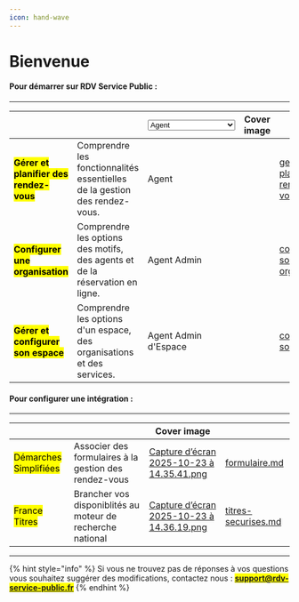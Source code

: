 ```yaml
---
icon: hand-wave
---
```


# Bienvenue

#### Pour démarrer sur RDV Service Public :&#x20;

***

<table data-view="cards"><thead><tr><th></th><th></th><th><select><option value="pf0DdreCWzU9" label="Agent" color="blue"></option><option value="73f5Fgl4IvhQ" label="Agent Admin" color="blue"></option><option value="ru1EVBMkck9u" label="Agent Admin d&#x27;Espace" color="blue"></option></select></th><th data-hidden data-card-cover data-type="image">Cover image</th><th data-hidden data-card-target data-type="content-ref"></th></tr></thead><tbody><tr><td><h4><mark style="color:$primary;">Gérer et planifier des rendez-vous</mark></h4></td><td>Comprendre les fonctionnalités essentielles de la gestion des rendez-vous. </td><td><span data-option="pf0DdreCWzU9">Agent</span></td><td></td><td><a href="documentation-utilisateur/gerer-et-planifier-des-rendez-vous.md">gerer-et-planifier-des-rendez-vous.md</a></td></tr><tr><td><h4><mark style="color:$primary;">Configurer une organisation</mark></h4></td><td>Comprendre les options des motifs, des agents et de la réservation en ligne.</td><td><span data-option="73f5Fgl4IvhQ">Agent Admin</span></td><td></td><td><a href="documentation-utilisateur/configurer-son-organisation.md">configurer-son-organisation.md</a></td></tr><tr><td><h4><mark style="color:$primary;">Gérer et configurer son espace</mark></h4></td><td>Comprendre les options d'un espace, des organisations et des services. </td><td><span data-option="ru1EVBMkck9u">Agent Admin d'Espace</span></td><td></td><td><a href="documentation-utilisateur/configurer-son-espace.md">configurer-son-espace.md</a></td></tr></tbody></table>

#### Pour configurer une intégration :&#x20;

***

<table data-view="cards"><thead><tr><th></th><th></th><th data-hidden data-card-cover data-type="image">Cover image</th><th data-hidden data-card-target data-type="content-ref"></th></tr></thead><tbody><tr><td><mark style="color:$primary;">Démarches Simplifiées</mark></td><td>Associer des formulaires à la gestion des rendez-vous </td><td><a href=".gitbook/assets/Capture d’écran 2025-10-23 à 14.35.41.png">Capture d’écran 2025-10-23 à 14.35.41.png</a></td><td><a href="integration/formulaire.md">formulaire.md</a></td></tr><tr><td><mark style="color:$primary;">France Titres</mark></td><td>Brancher vos disponiblités au moteur de recherche national</td><td><a href=".gitbook/assets/Capture d’écran 2025-10-23 à 14.36.19.png">Capture d’écran 2025-10-23 à 14.36.19.png</a></td><td><a href="integration/titres-securises.md">titres-securises.md</a></td></tr></tbody></table>

***

{% hint style="info" %}
Si vous ne trouvez pas de réponses à vos questions vous souhaitez suggérer des modifications, contactez nous : <mark style="color:$primary;">**support@rdv-service-public.fr**</mark>
{% endhint %}
